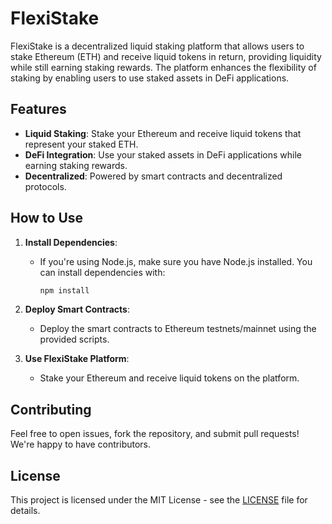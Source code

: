 # FlexiStake

FlexiStake is a decentralized liquid staking platform that allows users to stake Ethereum (ETH) and receive liquid tokens in return, providing liquidity while still earning staking rewards. The platform enhances the flexibility of staking by enabling users to use staked assets in DeFi applications.

## Features
- **Liquid Staking**: Stake your Ethereum and receive liquid tokens that represent your staked ETH.
- **DeFi Integration**: Use your staked assets in DeFi applications while earning staking rewards.
- **Decentralized**: Powered by smart contracts and decentralized protocols.
  
## How to Use

1. **Install Dependencies**:
   - If you're using Node.js, make sure you have Node.js installed. You can install dependencies with:
     ```bash
     npm install
     ```

2. **Deploy Smart Contracts**:
   - Deploy the smart contracts to Ethereum testnets/mainnet using the provided scripts.

3. **Use FlexiStake Platform**:
   - Stake your Ethereum and receive liquid tokens on the platform.

## Contributing
Feel free to open issues, fork the repository, and submit pull requests! We're happy to have contributors.

## License
This project is licensed under the MIT License - see the [LICENSE](./LICENSE) file for details. 

